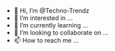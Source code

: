 - 👋 Hi, I’m @Techno-Trendz
- 👀 I’m interested in ...
- 🌱 I’m currently learning ...
- 💞️ I’m looking to collaborate on ...
- 📫 How to reach me ...

<!---
Techno-Trendz/Techno-Trendz is a ✨ special ✨ repository because its `README.md` (this file) appears on your GitHub profile.
You can click the Preview link to take a look at your changes.
--->
